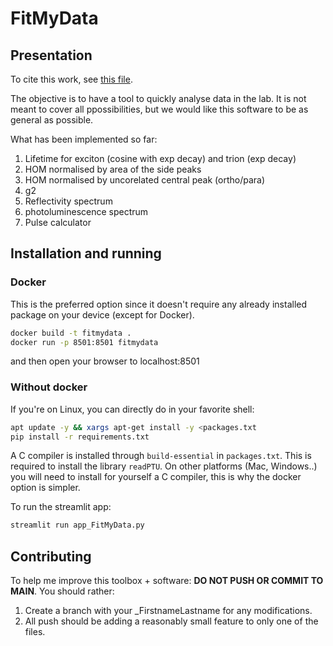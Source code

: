 # FitMyData

## Presentation

To cite this work, see [this file](./CITATION.cff).

The objective is to have a tool to quickly analyse data in the lab. It is not meant to cover all ppossibilities, but we would like this software to be as general as possible.

What has been implemented so far:
1. Lifetime for exciton (cosine with exp decay) and trion (exp decay)
2. HOM normalised by area of the side peaks
3. HOM normalised by uncorelated central peak (ortho/para)
4. g2
5. Reflectivity spectrum
6. photoluminescence spectrum
7. Pulse calculator


## Installation and running

### Docker

This is the preferred option since it doesn't require any already installed package on your device (except for Docker).

```bash
docker build -t fitmydata .
docker run -p 8501:8501 fitmydata
```

and then open your browser to localhost:8501

### Without docker

If you're on Linux, you can directly do in your favorite shell:

```bash
apt update -y && xargs apt-get install -y <packages.txt
pip install -r requirements.txt
```


A C compiler is installed through `build-essential` in `packages.txt`. This is required to install the library `readPTU`.
On other platforms (Mac, Windows..) you will need to install for yourself a C compiler, this is why the docker option is simpler.

To run the streamlit app:

```bash
streamlit run app_FitMyData.py
```

## Contributing

To help me improve this toolbox + software:
**DO NOT PUSH OR COMMIT TO MAIN**.
You should rather:
1. Create a branch with your _FirstnameLastname for any modifications.
2. All push should be adding a reasonably small feature to only one of the files.
